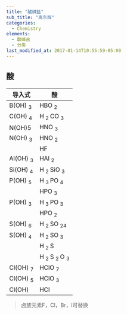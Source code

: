 ```yaml
---
title: "酸碱盐"
sub_title: "高东辉"
categories:
  - Chemistry
elements:
  - 酸碱盐
  - 分类
last_modified_at: 2017-01-14T10:55:59-05:00
---
```

## 酸
| 导入式 | 酸 |
| --- | --- |
| B(OH) <sub> 3 </sub> | HBO  <sub> 2 </sub> |
| C(OH) <sub> 4 </sub> | H <sub> 2 </sub> CO  <sub> 3 </sub> |
| N(OH)5 | HNO <sub> 3 </sub> |
| N(OH) <sub> 3 </sub> | HNO <sub> 2 </sub> |
| | HF |
| Al(OH) <sub> 3 </sub> | HAl <sub> 2 </sub> |
| Si(OH) <sub> 4 </sub> | H <sub> 2 </sub> SiO <sub> 3 </sub> |
| P(OH) <sub> 5 </sub> | H <sub> 3 </sub>PO <sub> 4 </sub> |
| |HPO <sub> 3 </sub> |
| P(OH) <sub> 3 </sub> | H <sub> 3 </sub> PO <sub> 3 </sub>|
| |HPO <sub> 2 </sub> |
| S(OH) <sub> 6 </sub> | H <sub> 2 </sub> SO <sub> 24 </sub> |
| S(OH) <sub> 4 </sub> | H <sub> 2 </sub> SO <sub> 3 </sub> |
| | H <sub> 2 </sub> S |
| | H <sub> 2 </sub> S <sub> 2 </sub> O <sub> 3 </sub> |
| Cl(OH) <sub> 7 </sub> | HClO <sub> 7 </sub> |
| Cl(OH) <sub> 5 </sub> | HClO <sub> 3 </sub> |
| Cl(OH) | HCl |
>卤族元素F，Cl，Br，I可替换
